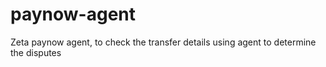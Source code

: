 # paynow-agent
Zeta paynow agent, to check the transfer details using agent to determine the disputes
